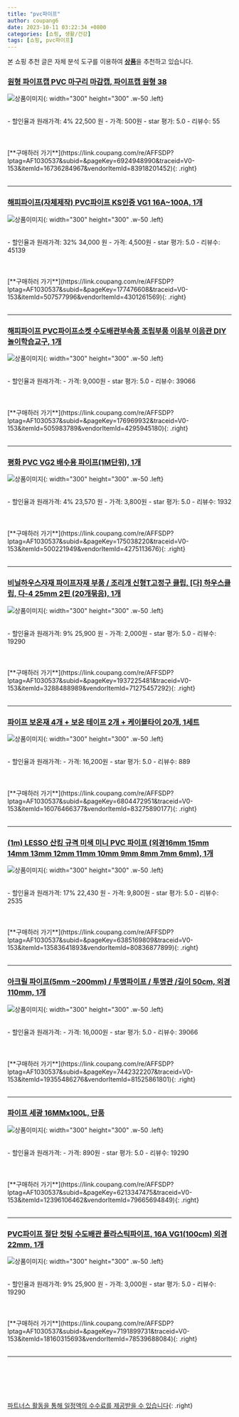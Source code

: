 ```yaml
---
title: "pvc파이프"
author: coupang6
date: 2023-10-11 03:22:34 +0800
categories: [쇼핑, 생활/건강]
tags: [쇼핑, pvc파이프]
---
```


본 쇼핑 추천 글은 자체 분석 도구를 이용하여 [**상품**](https://link.coupang.com/a/bao1ui)을 추천하고 있습니다.

### [원형 파이프캡 PVC 마구리 마감캡, 파이프캡 원형 38](https://link.coupang.com/re/AFFSDP?lptag=AF1030537&subid=&pageKey=6924948990&traceid=V0-153&itemId=16736284967&vendorItemId=83918201452)

![상품이미지](https://thumbnail9.coupangcdn.com/thumbnails/remote/230x230ex/image/vendor_inventory/7cc7/66c4741aeb214e60ef87f2042fe6622a4dcfef8c6bc4143b100ac05d969e.png){: width="300" height="300" .w-50 .left}


<br>
- 할인율과 원래가격: 4%  22,500   원
- 가격: 500원
- star 평가: 5.0
- 리뷰수: 55
<br>
<br>
<br>
<br>
[**구매하러 가기**](https://link.coupang.com/re/AFFSDP?lptag=AF1030537&subid=&pageKey=6924948990&traceid=V0-153&itemId=16736284967&vendorItemId=83918201452){: .right}
<br>
<br>

---

### [해피파이프(자체제작) PVC파이프 KS인증 VG1 16A~100A, 1개](https://link.coupang.com/re/AFFSDP?lptag=AF1030537&subid=&pageKey=177476608&traceid=V0-153&itemId=507577996&vendorItemId=4301261569)

![상품이미지](https://thumbnail9.coupangcdn.com/thumbnails/remote/230x230ex/image/vendor_inventory/images/2019/01/17/11/9/ff822976-0079-4d46-88f5-fe88d2f32dbc.jpg){: width="300" height="300" .w-50 .left}


<br>
- 할인율과 원래가격: 32%  34,000   원
- 가격: 4,500원
- star 평가: 5.0
- 리뷰수: 45139
<br>
<br>
<br>
<br>
[**구매하러 가기**](https://link.coupang.com/re/AFFSDP?lptag=AF1030537&subid=&pageKey=177476608&traceid=V0-153&itemId=507577996&vendorItemId=4301261569){: .right}
<br>
<br>

---

### [해피파이프 PVC파이프소켓 수도배관부속품 조립부품 이음부 이음관 DIY 놀이학습교구, 1개](https://link.coupang.com/re/AFFSDP?lptag=AF1030537&subid=&pageKey=176969932&traceid=V0-153&itemId=505983789&vendorItemId=4295945180)

![상품이미지](https://thumbnail9.coupangcdn.com/thumbnails/remote/230x230ex/image/vendor_inventory/images/2019/01/15/16/6/53a2e197-fd42-4552-9675-ceffeea3139a.jpg){: width="300" height="300" .w-50 .left}


<br>
- 할인율과 원래가격: 
- 가격: 9,000원
- star 평가: 5.0
- 리뷰수: 39066
<br>
<br>
<br>
<br>
[**구매하러 가기**](https://link.coupang.com/re/AFFSDP?lptag=AF1030537&subid=&pageKey=176969932&traceid=V0-153&itemId=505983789&vendorItemId=4295945180){: .right}
<br>
<br>

---

### [평화 PVC VG2 배수용 파이프(1M단위), 1개](https://link.coupang.com/re/AFFSDP?lptag=AF1030537&subid=&pageKey=175038220&traceid=V0-153&itemId=500221949&vendorItemId=4275113676)

![상품이미지](https://thumbnail6.coupangcdn.com/thumbnails/remote/230x230ex/image/vendor_inventory/images/2019/01/08/16/1/e5dbb321-1e84-4a15-ab9f-54008593c7df.jpg){: width="300" height="300" .w-50 .left}


<br>
- 할인율과 원래가격: 4%  23,570   원
- 가격: 3,800원
- star 평가: 5.0
- 리뷰수: 1932
<br>
<br>
<br>
<br>
[**구매하러 가기**](https://link.coupang.com/re/AFFSDP?lptag=AF1030537&subid=&pageKey=175038220&traceid=V0-153&itemId=500221949&vendorItemId=4275113676){: .right}
<br>
<br>

---

### [비닐하우스자재 파이프자재 부품 / 조리개 신형T고정구 클립, [다] 하우스클립, 다-4 25mm 2핀 (20개묶음), 1개](https://link.coupang.com/re/AFFSDP?lptag=AF1030537&subid=&pageKey=1937225481&traceid=V0-153&itemId=3288488989&vendorItemId=71275457292)

![상품이미지](https://thumbnail9.coupangcdn.com/thumbnails/remote/230x230ex/image/vendor_inventory/326b/3da912fb9766465f0179de240ef4fdecc7dd34bbb4a19f3ef6c71ba33fa7.jpg){: width="300" height="300" .w-50 .left}


<br>
- 할인율과 원래가격: 9%  25,900   원
- 가격: 2,000원
- star 평가: 5.0
- 리뷰수: 19290
<br>
<br>
<br>
<br>
[**구매하러 가기**](https://link.coupang.com/re/AFFSDP?lptag=AF1030537&subid=&pageKey=1937225481&traceid=V0-153&itemId=3288488989&vendorItemId=71275457292){: .right}
<br>
<br>

---

### [파이프 보온재 4개 + 보온 테이프 2개 + 케이블타이 20개, 1세트](https://link.coupang.com/re/AFFSDP?lptag=AF1030537&subid=&pageKey=6804472951&traceid=V0-153&itemId=16076466377&vendorItemId=83275890177)

![상품이미지](https://thumbnail9.coupangcdn.com/thumbnails/remote/230x230ex/image/vendor_inventory/f33e/21c14a37713c607be24e79f2f296fdf4014705602bcc2f87b964beafc8aa.jpg){: width="300" height="300" .w-50 .left}


<br>
- 할인율과 원래가격: 
- 가격: 16,200원
- star 평가: 5.0
- 리뷰수: 889
<br>
<br>
<br>
<br>
[**구매하러 가기**](https://link.coupang.com/re/AFFSDP?lptag=AF1030537&subid=&pageKey=6804472951&traceid=V0-153&itemId=16076466377&vendorItemId=83275890177){: .right}
<br>
<br>

---

### [(1m) LESSO 산킹 규격 미색 미니 PVC 파이프 (외경﻿16mm 15mm 14mm 13mm 12mm 11mm 10mm 9mm 8mm 7mm 6mm), 1개](https://link.coupang.com/re/AFFSDP?lptag=AF1030537&subid=&pageKey=6385169809&traceid=V0-153&itemId=13583641893&vendorItemId=80836877899)

![상품이미지](https://thumbnail10.coupangcdn.com/thumbnails/remote/230x230ex/image/vendor_inventory/1794/827a1190045c1c00dcad74a0815967735a6f2ca221f20328dbc679cb6392.jpg){: width="300" height="300" .w-50 .left}


<br>
- 할인율과 원래가격: 17%  22,430   원
- 가격: 9,800원
- star 평가: 5.0
- 리뷰수: 2535
<br>
<br>
<br>
<br>
[**구매하러 가기**](https://link.coupang.com/re/AFFSDP?lptag=AF1030537&subid=&pageKey=6385169809&traceid=V0-153&itemId=13583641893&vendorItemId=80836877899){: .right}
<br>
<br>

---

### [아크릴 파이프(5mm ~200mm) / 투명파이프 / 투명관 /길이 50cm, 외경 110mm, 1개](https://link.coupang.com/re/AFFSDP?lptag=AF1030537&subid=&pageKey=7442322207&traceid=V0-153&itemId=19355486276&vendorItemId=81525861801)

![상품이미지](https://thumbnail9.coupangcdn.com/thumbnails/remote/230x230ex/image/vendor_inventory/2fc8/aa0bf1e611e09c75bbdb6ffb5eb1583d8c9206c73612527ebe540602bf31.jpg){: width="300" height="300" .w-50 .left}


<br>
- 할인율과 원래가격: 
- 가격: 16,000원
- star 평가: 5.0
- 리뷰수: 39066
<br>
<br>
<br>
<br>
[**구매하러 가기**](https://link.coupang.com/re/AFFSDP?lptag=AF1030537&subid=&pageKey=7442322207&traceid=V0-153&itemId=19355486276&vendorItemId=81525861801){: .right}
<br>
<br>

---

### [파이프 세광 16MMx100L, 단품](https://link.coupang.com/re/AFFSDP?lptag=AF1030537&subid=&pageKey=6213347475&traceid=V0-153&itemId=12396106462&vendorItemId=79665694849)

![상품이미지](https://thumbnail6.coupangcdn.com/thumbnails/remote/230x230ex/image/vendor_inventory/8f67/75bff244a4e096adfacb1c878191c9448476456963d6b6494f4583d3a898.jpg){: width="300" height="300" .w-50 .left}


<br>
- 할인율과 원래가격: 
- 가격: 890원
- star 평가: 5.0
- 리뷰수: 19290
<br>
<br>
<br>
<br>
[**구매하러 가기**](https://link.coupang.com/re/AFFSDP?lptag=AF1030537&subid=&pageKey=6213347475&traceid=V0-153&itemId=12396106462&vendorItemId=79665694849){: .right}
<br>
<br>

---

### [PVC파이프 절단 컷팅 수도배관 플라스틱파이프, 16A VG1(100cm) 외경22mm, 1개](https://link.coupang.com/re/AFFSDP?lptag=AF1030537&subid=&pageKey=7191899731&traceid=V0-153&itemId=18160315693&vendorItemId=78539688084)

![상품이미지](https://thumbnail9.coupangcdn.com/thumbnails/remote/230x230ex/image/vendor_inventory/3b2f/3e6637e33f74c89b23329053fd5aa70d10e75a87a49aa3a4bcc28e1eac37.PNG){: width="300" height="300" .w-50 .left}


<br>
- 할인율과 원래가격: 9%  25,900   원
- 가격: 3,000원
- star 평가: 5.0
- 리뷰수: 19290
<br>
<br>
<br>
<br>
[**구매하러 가기**](https://link.coupang.com/re/AFFSDP?lptag=AF1030537&subid=&pageKey=7191899731&traceid=V0-153&itemId=18160315693&vendorItemId=78539688084){: .right}
<br>
<br>

---
<br><br><br><br><br> [파트너스 활동을 통해 일정액의 수수료를 제공받을 수 있습니다](https://link.coupang.com/a/bao1ui){: .right}